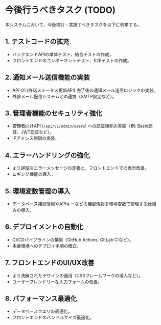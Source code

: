 # 今後行うべきタスク (TODO)

本システムにおいて、今後検討・実施すべきタスクを以下に列挙する。

## 1. テストコードの拡充
- バックエンドAPIの単体テスト、結合テストの作成。
- フロントエンドのコンポーネントテスト、E2Eテストの作成。

## 2. 通知メール送信機能の実装
- API-01 (許諾ステータス更新API) 完了後の通知メール送信ロジックの実装。
- 外部メール配信システムとの連携（SMTP設定など）。

## 3. 管理者機能のセキュリティ強化
- 管理者向けAPI (`/api/v1/admin/users`) への認証機能の実装（例: Basic認証、JWT認証など）。
- IPアドレス制限の実装。

## 4. エラーハンドリングの強化
- より詳細なエラーメッセージの定義と、フロントエンドでの表示改善。
- ロギング機能の導入。

## 5. 環境変数管理の導入
- データベース接続情報やAPIキーなどの機密情報を環境変数で管理する仕組みの導入。

## 6. デプロイメントの自動化
- CI/CDパイプラインの構築（GitHub Actions, GitLab CIなど）。
- 本番環境へのデプロイ手順の確立。

## 7. フロントエンドのUI/UX改善
- より洗練されたデザインの適用（CSSフレームワークの導入など）。
- ユーザーフレンドリーな入力フォームの改善。

## 8. パフォーマンス最適化
- データベースクエリの最適化。
- フロントエンドのバンドルサイズ最適化。
